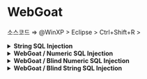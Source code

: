 

# WebGoat

소스코드 ⇒ @WinXP > Eclipse > Ctrl+Shift+R ><br> 

<details markdown="1">
<summary><b>String SQL Injection</b></summary>
<br> 

WebGoat -> Injection Flaws -> String SQL Injection
</details>

<details markdown="1">
<summary><b>WebGoat / Numeric SQL Injection</b></summary>
<br>   

</details>

<details markdown="1">
<summary><b>WebGoat / Blind Numeric SQL Injection</b></summary>
<br>   

</details>

<details markdown="1">
<summary><b>WebGoat / Blind String SQL Injection</b></summary>
<br>   

</details>
